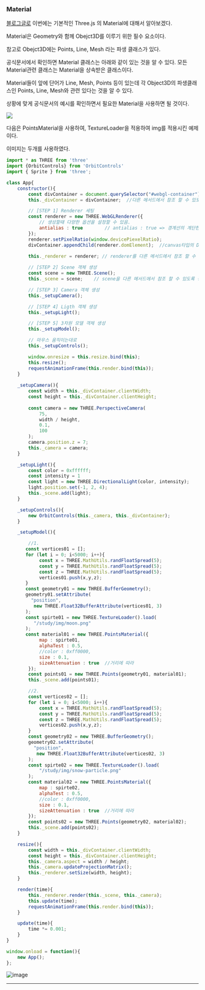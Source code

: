 ### Material
<a href="https://zeroco.tistory.com/127">블로그글로</a>
<nr>
이번에는 기본적인 Three.js 의 Material에 대해서 알아보겠다.

Material은 Geometry와 함께 Obejct3D를 이루기 위한 필수 요소이다.

참고로 Obejct3D에는 Points, Line, Mesh 라는 파생 클래스가 있다.

공식문서에서 확인하면 Material 클래스는 아래와 같이 있는 것을 알 수 있다. 모든 Material관련 클래스는 Material을 상속받은 클래스이다. 

Material들이 앞에 단어가 Line, Mesh, Points 등이 있는데 각 Object3D의 파생클래스인 Points, Line, Mesh와 관련 있다는 것을 알 수 있다. 

상황에 맞게 공식문서의 예시를 확인하면서 필요한 Material을 사용하면 될 것이다. 
    

<img src="https://user-images.githubusercontent.com/55049159/179455206-d2bf3b4a-fd5b-48f6-a4f9-3e995904eaf3.png">



다음은 PointsMaterial을 사용하여, TextureLoader을 적용하여 img를 적용시킨 예제이다. 

이미지는 두개를 사용하였다. 

```  javascript
import * as THREE from 'three'
import {OrbitControls} from 'OrbitControls'
import { Sprite } from 'three';

class App{
    constructor(){
        const divContainer = document.querySelector("#webgl-container");
        this._divContainer = divContainer;  //다른 메서드에서 참조 할 수 있도록 함.

        // [STEP 1] Renderer 세팅
        const renderer = new THREE.WebGLRenderer({
            // 생성할때 다양한 옵션을 설정할 수 있음. 
            antialias : true        // antialias : true => 경계선의 계단현상을 없애줌
        });
        renderer.setPixelRatio(window.devicePiexelRatio);
        divContainer.appendChild(renderer.domElement);  //canvas타입의 DOM 객체 
        
        this._renderer = renderer; // renderer를 다른 메서드에서 참조 할 수 있도록 정의

        // [STEP 2] Scene 객체 생성 
        const scene = new THREE.Scene();    
        this._scene = scene;    // scene을 다른 메서드에서 참조 할 수 있도록 정의

        // [STEP 3] Camera 객체 생성 
        this._setupCamera();

        // [STEP 4] Ligth 객체 생성 
        this._setupLight();

        // [STEP 5] 3차원 모델 객체 생성 
        this._setupModel();

        // 마우스 움직이는대로 
        this._setupControls();

        window.onresize = this.resize.bind(this);
        this.resize();
        requestAnimationFrame(this.render.bind(this));
    }
    
    _setupCamera(){
        const width = this._divContainer.clientWidth;
        const height = this._divContainer.clientHeight;
        
        const camera = new THREE.PerspectiveCamera(
            75, 
            width / height,
            0.1,
            100
        );
        camera.position.z = 7;
        this._camera = camera;
    }

    _setupLight(){
        const color = 0xffffff; 
        const intensity = 1    
        const light = new THREE.DirectionalLight(color, intensity);
        light.position.set(-1, 2, 4);
        this._scene.add(light);
    }

    _setupControls(){
        new OrbitControls(this._camera, this._divContainer);
    }

    _setupModel(){

        //1. 
       const vertices01 = [];
       for (let i = 0; i<5000; i++){
            const x = THREE.MathUtils.randFloatSpread(5);
            const y = THREE.MathUtils.randFloatSpread(5);
            const z = THREE.MathUtils.randFloatSpread(5);
            vertices01.push(x,y,z);
       }
       const geometry01 = new THREE.BufferGeometry();
       geometry01.setAttribute(
         "position",
          new THREE.Float32BufferAttribute(vertices01, 3)
       );
       const spirte01 = new THREE.TextureLoader().load(
          "/study/img/moon.png"
       );
       const material01 = new THREE.PointsMaterial({
            map : spirte01,
            alphaTest : 0.5,
            //color : 0xff0000,
            size : 0.1,
            sizeAttenuation : true  //거리에 따라 
        });
        const points01 = new THREE.Points(geometry01, material01);
        this._scene.add(points01);

        //2. 
        const vertices02 = [];
        for (let i = 0; i<5000; i++){
            const x = THREE.MathUtils.randFloatSpread(5);
            const y = THREE.MathUtils.randFloatSpread(5);
            const z = THREE.MathUtils.randFloatSpread(5);
            vertices02.push(x,y,z);
        }
        const geometry02 = new THREE.BufferGeometry();
        geometry02.setAttribute(
          "position",
           new THREE.Float32BufferAttribute(vertices02, 3)
        );
        const spirte02 = new THREE.TextureLoader().load(
            "/study/img/snow-particle.png"
        );
        const material02 = new THREE.PointsMaterial({
            map : spirte02,
            alphaTest : 0.5,
            //color : 0xff0000,
            size : 0.1,
            sizeAttenuation : true  //거리에 따라 
        });
        const points02 = new THREE.Points(geometry02, material02);
        this._scene.add(points02);
    }

    resize(){
        const width = this._divContainer.clientWidth;
        const height = this._divContainer.clientHeight;
        this._camera.aspect = width / height;
        this._camera.updateProjectionMatrix();
        this._renderer.setSize(width, height);
    }

    render(time){
        this._renderer.render(this._scene, this._camera);
        this.update(time);
        requestAnimationFrame(this.render.bind(this));
    }

    update(time){
        time *= 0.001; 
    }
}

window.onload = function(){
    new App();
};
```

![image](https://user-images.githubusercontent.com/55049159/179455255-e9997c47-78ff-4800-ba14-a1456171a299.png)

---
